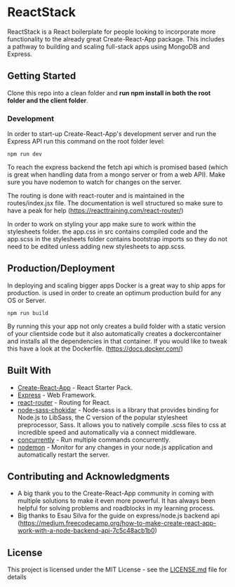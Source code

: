 # ReactStack

ReactStack is a React boilerplate for people looking to incorporate more functionality to the already great Create-React-App package. This includes a pathway to building and scaling full-stack apps using MongoDB and Express.

## Getting Started

Clone this repo into a clean folder and **run npm install in both the root folder and the client folder**.

### Development

In order to start-up Create-React-App's development server and run the Express API run this command on the root folder level:

```
npm run dev
```

To reach the express backend the fetch api which is promised based (which is great when handling data from a mongo server or from a web API). Make sure you have nodemon to watch for changes on the server.

The routing is done with react-router and is maintained in the routes/index.jsx file. The documentation is well structured so make sure to have a peak for help
(https://reacttraining.com/react-router/)

In order to work on styling your app make sure to work within the stylesheets folder. the app.css in src contains compiled code and the app.scss in the stylesheets folder contains bootstrap imports so they do not need to be edited unless adding new stylesheets to app.scss.


## Production/Deployment

In deploying and scaling bigger apps Docker is a great way to ship apps for production. is used in order to create an optimum production build for any OS or Server.

 ```
 npm run build
 ```

By running this your app not only creates a build folder with a static version of your clientside code but it also automatically creates a dockercontainer and installs all the dependencies in that container. If you would like to tweak this have a look at the Dockerfile.
(https://docs.docker.com/)

## Built With

* [Create-React-App](https://github.com/facebook/create-react-app) - React Starter Pack.
* [Express](https://expressjs.com/) - Web Framework.
* [react-router](https://reacttraining.com/react-router/) - Routing for React.
* [node-sass-chokidar](https://www.npmjs.com/package/node-sass-chokidar) - Node-sass is a library that provides binding for Node.js to LibSass, the C version of the popular stylesheet preprocessor, Sass. It allows you to natively compile .scss files to css at incredible speed and automatically via a connect middleware.
* [concurrently](https://www.npmjs.com/package/concurrently) - Run multiple commands concurrently.
* [nodemon](http://nodemon.io/) - Monitor for any changes in your node.js application and automatically restart the server.

## Contributing and Acknowledgments

* A big thank you to the Create-React-App community in coming with multiple solutions to make it even more powerful. It has always been helpful for solving problems and roadblocks in my learning process.
* Big thanks to Esau Silva for the guide on express/node.js backend api
(https://medium.freecodecamp.org/how-to-make-create-react-app-work-with-a-node-backend-api-7c5c48acb1b0)

## License

This project is licensed under the MIT License - see the [LICENSE.md](LICENSE.md) file for details


